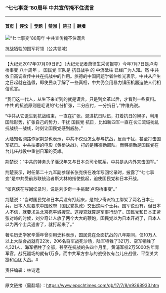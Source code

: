 ### “七七事变”80周年 中共宣传掩不住谎言

---

#### [首页](../../../..?n9368933) &nbsp;|&nbsp; [评论](../../../../../epoch-comment?n9368933) &nbsp;|&nbsp; [专题](../../../../../epoch-special?n9368933) &nbsp;|&nbsp; [禁闻](../../../../../epoch-news?n9368933) &nbsp;|&nbsp; [禁书](../../../../../books?n9368933) &nbsp;|&nbsp; [翻墙](https://github.com/gfw-breaker/nogfw/blob/master/README.md?n9368933)


<div><img alt="“七七事变”80周年 中共宣传掩不住谎言" class="attachment-djy_600_400 size-djy_600_400 wp-post-image" src="https://i.epochtimes.com/assets/uploads/2017/03/guomindang_leaders-600x400.jpg"/>
<div class="caption">
 <p>
  抗战牺牲的国军将领（公共领域）
 </p>
</div></div><hr/><div class="post_content" id="artbody" itemprop="articleBody">
 <!-- article content begin -->
 <p>
  【大纪元2017年07月09日讯】（大纪元记者萧律生采访报导）今年7月7日是卢沟桥事变
  <ok href="https://www.epochtimes.com/gb/tag/%E5%85%AB%E5%8D%81%E5%91%A8%E5%B9%B4.html">
   八十周年
  </ok>
  ，
  <ok href="https://www.epochtimes.com/gb/tag/%E5%9B%BD%E6%B0%91%E5%85%9A.html">
   国民党
  </ok>
  军队是
  <ok href="https://www.epochtimes.com/gb/tag/%E6%8A%97%E6%97%A5%E6%88%98%E4%BA%89.html">
   抗日战争
  </ok>
  的
  <ok href="https://www.epochtimes.com/gb/tag/%E4%B8%AD%E6%B5%81%E7%A0%A5%E6%9F%B1.html">
   中流砥柱
  </ok>
  已经广为人知。然
  <ok href="https://www.epochtimes.com/gb/tag/%E4%B8%AD%E5%85%B1.html">
   中共
  </ok>
  依旧高调宣传中共在抗战中的作用。旅德的中国问题学者仲维光表示，中共从产生之日起就在造假，即使民众了解了一些真相，中共仍会用暴力镇压机器迫使人们相信谎言。
 </p>
 <p>
  “我们这一代人，从生下来听到的就是谎言，只是到文革以后，才看到一些资料。
  <ok href="https://www.epochtimes.com/gb/tag/%E4%B8%AD%E5%85%B1.html">
   中共
  </ok>
  的抗战原则是毛说的‘七分扩张，二分应付，一分抗日’。”仲维光说。
 </p>
 <p>
  “中共从它诞生到抗战结束，一直在扩张。混进抗日队伍，打着抗日的幌子，利用国际形势，扩张自己的势力，干扰
  <ok href="https://www.epochtimes.com/gb/tag/%E5%9B%BD%E6%B0%91%E5%85%9A.html">
   国民党
  </ok>
  抗日，比如新四军一直在长江流域扰乱抗战统一战线，时刻让国民党感到威胁。”
 </p>
 <p>
  大陆知名网路作家荆楚也表示，中共不仅没怎么参与抗战，反而干扰，甚至打击国军抗日。中共拍摄的电影《黄桥决战》，打的是韩德勤部队。而韩德勤是国民党在台儿庄战役中重创日军的英雄。
 </p>
 <p>
  荆楚说：“中共的特务头子潘汉年又与日本总司令联系，中共是从内外夹击国军。”
 </p>
 <p>
  荆楚表示，时任第二十九军副参谋长张克侠在晚年写回忆录时，披露了“七七事变”是中共受前苏联统治者斯大林的指使挑起，迫使国民党和日本开战。
 </p>
 <p>
  “张克侠在写回忆录时，说是刘少奇一手挑起‘卢沟桥事变’。”
 </p>
 <p>
  荆楚说：“当时国民党和日本兵没有打起来，是刘少奇派特工绑架了两名日本士兵，日本人就要求中国政府（国民党执政）交出这两个士兵。国军说没有，但日本人不信，就要求进北京宛平城搜查。这搜查就算是军事行动了。国民党和日本正紧张对峙的时候，刘少奇让人放了两个大大的鞭炮，国民党以为日本开战了，日本人以为两个士兵遇害了，就打起来了。”
 </p>
 <p>
  著名历史学家辛灏年曾引用史料表示，国民党在全面抗战的八年期间，仅10万人以上大型会战就有22次，206名将军战死沙场，陆军牺牲了321万、空军牺牲了4,321人、海军牺牲了全部，甚至在抗战的头四个月里，黄浦军校2万5000名年青军官，战死疆场的就有1万多。而中共军方参与的战役仅有台儿庄战役、平型关大捷和百团大战。#
 </p>
 <p>
  责任编辑：林诗远
 </p>
 <!-- article content end -->
 <div id="below_article_ad">
 </div>
</div>


---

原文链接（需翻墙）：https://www.epochtimes.com/gb/17/7/8/n9368933.htm